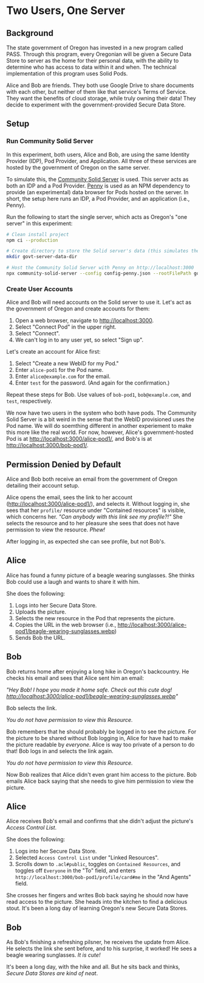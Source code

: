 # Two Users, One Server

## Background

The state government of Oregon has invested in a new program called PASS.
Through this program, every Oregonian will be given a Secure Data Store to server as the home for their personal data,
with the ability to determine who has access to data within it and when.
The technical implementation of this program uses Solid Pods.

Alice and Bob are friends.
They both use Google Drive to share documents with each other, but neither of them like that service's Terms of Service.
They want the benefits of cloud storage, while truly owning their data!
They decide to experiment with the government-provided Secure Data Store.

## Setup

### Run Community Solid Server

In this experiment, both users, Alice and Bob, are using the same
Identity Provider (IDP),
Pod Provider,
and Application.
All three of these services are hosted by the government of Oregon on the same server.

To simulate this, the [Community Solid Server](https://github.com/CommunitySolidServer/CommunitySolidServer) is used.
This server acts as both an IDP and a Pod Provider.
[Penny](https://gitlab.com/vincenttunru/penny) is used as an NPM dependency to provide (an experimental) data browser for Pods hosted on the server.
In short, the setup here runs an IDP, a Pod Provider, and an application (i.e., Penny).

Run the following to start the single server, which acts as Oregon's "one server" in this experiment:

```bash
# Clean install project
npm ci --production

# Create directory to store the Solid server's data (this simulates the government's data storage)
mkdir govt-server-data-dir

# Host the Community Solid Server with Penny on http://localhost:3000
npx community-solid-server --config config-penny.json --rootFilePath govt-server-data-dir --loggingLevel info --port 3000
```

### Create User Accounts

Alice and Bob will need accounts on the Solid server to use it.
Let's act as the government of Oregon and create accounts for them:

1. Open a web browser, navigate to <http://localhost:3000>.
2. Select "Connect Pod" in the upper right.
3. Select "Connect".
4. We can't log in to any user yet, so select "Sign up".

Let's create an account for Alice first:

1. Select "Create a new WebID for my Pod."
2. Enter `alice-pod1` for the Pod name.
3. Enter `alice@example.com` for the email.
4. Enter `test` for the password. (And again for the confirmation.)

Repeat these steps for Bob.
Use values of `bob-pod1`, `bob@example.com`, and `test`, respectively.

We now have two users in the system who both have pods.
The Community Solid Server is a bit weird in the sense that the WebID provisioned uses the Pod name.
We will do soemthing different in another experiement to make this more like the real world.
For now, however,
Alice's government-hosted Pod is at <http://localhost:3000/alice-pod1/>,
and Bob's is at <http://localhost:3000/bob-pod1/>.


## Permission Denied by Default

Alice and Bob both receive an email from the government of Oregon detailing their account setup.

Alice opens the email, sees the link to her account (<http://localhost:3000/alice-pod1/>), and selects it.
Without logging in, she sees that her `profile/` resource under "Contained resources" is visible, which concerns her.
_"Can anybody with this link see my profile?!"_
She selects the resource and to her pleasure she sees that does not have permission to view the resource.
_Phew!_

After logging in, as expected she can see profile, but not Bob's.

## Alice

Alice has found a funny picture of a beagle wearing sunglasses.
She thinks Bob could use a laugh and wants to share it with him.

She does the following:

1. Logs into her Secure Data Store.
2. Uploads the picture.
3. Selects the new resource in the Pod that represents the picture.
4. Copies the URL in the web browser (i.e., <http://localhost:3000/alice-pod1/beagle-wearing-sunglasses.webp>)
5. Sends Bob the URL.

## Bob

Bob returns home after enjoying a long hike in Oregon's backcountry.
He checks his email and sees that Alice sent him an email:

_"Hey Bob! I hope you made it home safe. Check out this cute dog! <http://localhost:3000/alice-pod1/beagle-wearing-sunglasses.webp>"_

Bob selects the link.

_You do not have permission to view this Resource._

Bob remembers that he should probably be logged in to see the picture.
For the picture to be shared without Bob logging in, Alice for have had to make the picture readable by _everyone_.
Alice is way too private of a person to do that!
Bob logs in and selects the link again.

_You do not have permission to view this Resource._

Now Bob realizes that Alice didn't even grant him access to the picture.
Bob emails Alice back saying that she needs to give him permission to view the picture.

## Alice

Alice receives Bob's email and confirms that she didn't adjust the picture's _Access Control List_.

She does the following:

1. Logs into her Secure Data Store.
2. Selected `Access Control List` under "Linked Resources".
3. Scrolls down to `.acl#public`, toggles on `Contained Resources`, and toggles off `Everyone` in the "To" field, and enters `http://localhost:3000/bob-pod1/profile/card#me` in the "And Agents" field.

She crosses her fingers and writes Bob back saying he should now have read access to the picture.
She heads into the kitchen to find a delicious stout.
It's been a long day of learning Oregon's new Secure Data Stores.

## Bob

As Bob's finishing a refreshing pilsner, he receives the update from Alice.
He selects the link she sent before,
and to his surprise, it worked!
He sees a beagle wearing sunglasses.
_It is cute!_

It's been a long day, with the hike and all.
But he sits back and thinks, _Secure Data Stores are kind of neat_.
